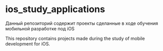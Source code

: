 # ios_study_applications
Данный репозиторий содержит проекты сделанные в ходе обучения мобильной разработке под iOS

This repository contains projects made during the study of mobile development for iOS.
